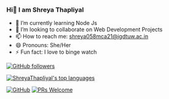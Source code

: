 ### Hi👋 I am Shreya Thapliyal

<!--
**ShreyaThapliyal/ShreyaThapliyal** is a ✨ _special_ ✨ repository because its `README.md` (this file) appears on your GitHub profile.

Here are some ideas to get you started:

- 🔭 I’m currently working on ...
- 🤔 I’m looking for help with ...
- 💬 Ask me about ...
-->

- 🌱 I’m currently learning Node Js
- 👯 I’m looking to collaborate on Web Development Projects
- 📫 How to reach me: shreya058mca21@igdtuw.ac.in
- 😄 Pronouns: She/Her
- ⚡ Fun fact: I love to binge watch

[![GitHub followers](https://img.shields.io/github/followers/ShreyaThapliyal.svg?style=social&label=Follow&maxAge=2592000)](https://github.com/ShreyaThapliyal?tab=followers)

[![ShreyaThapliyal's top languages](https://github-readme-stats.vercel.app/api/top-langs/?username=ShreyaThapliyal&theme=blue-green)](https://github.com/ShreyaThapliyal/github-readme-stats)

[![GitHub](https://img.shields.io/badge/--181717?logo=github&logoColor=ffffff)](https://github.com/) [![PRs Welcome](https://img.shields.io/badge/PRs-welcome-brightgreen.svg?style=flat-square)](http://makeapullrequest.com) 

